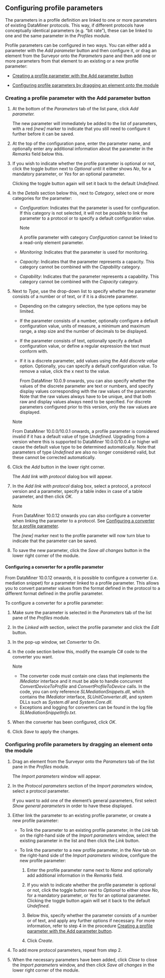 ## Configuring profile parameters

The parameters in a profile definition are linked to one or more parameters of existing DataMiner protocols. This way, if different protocols have conceptually identical parameters (e.g. “bit rate”), these can be linked to one and the same parameter in the *Profiles* module.

Profile parameters can be configured in two ways. You can either add a parameter with the *Add parameter* button and then configure it, or drag an element from the Surveyor onto the *Parameters* pane and then add one or more parameters from that element to an existing or a new profile parameter:

- [Creating a profile parameter with the Add parameter button](#creating-a-profile-parameter-with-the-add-parameter-button)

- [Configuring profile parameters by dragging an element onto the module](#configuring-profile-parameters-by-dragging-an-element-onto-the-module)

### Creating a profile parameter with the Add parameter button

1. At the bottom of the *Parameters* tab of the list pane, click *Add parameter.*

    The new parameter will immediately be added to the list of parameters, with a red *\[new\]* marker to indicate that you still need to configure it further before it can be saved.

2. At the top of the configuration pane, enter the parameter name, and optionally enter any additional information about the parameter in the *Remarks* field below this.

3. If you wish to indicate whether the profile parameter is optional or not, click the toggle button next to *Optional* until it either shows *No*, for a mandatory parameter, or *Yes* for an optional parameter.

    Clicking the toggle button again will set it back to the default *Undefined*.

4. In the *Details* section below this, next to *Category*, select one or more categories for the parameter:

    - *Configuration*: Indicates that the parameter is used for configuration. If this category is not selected, it will not be possible to link the parameter to a protocol or to specify a default configuration value.

        > [!NOTE]
        > A profile parameter with category *Configuration* cannot be linked to a read-only element parameter.

    - *Monitoring*: Indicates that the parameter is used for monitoring.

    - *Capacity*: Indicates that the parameter represents a capacity. This category cannot be combined with the *Capability* category.

    - *Capability*: Indicates that the parameter represents a capability. This category cannot be combined with the *Capacity* category.

5. Next to *Type*, use the drop-down list to specify whether the parameter consists of a number or of text, or if it is a discrete parameter.

    - Depending on the category selection, the type options may be limited.

    - If the parameter consists of a number, optionally configure a default configuration value, units of measure, a minimum and maximum range, a step size and the number of decimals to be displayed.

    - If the parameter consists of text, optionally specify a default configuration value, or define a regular expression the text must conform with.

    - If it is a discrete parameter, add values using the *Add discrete value* option. Optionally, you can specify a default configuration value. To remove a value, click the x next to the value.

        From DataMiner 10.0.9 onwards, you can also specify whether the values of the discrete parameter are text or numbers, and specify display values corresponding with the raw values of the parameter. Note that the raw values always have to be unique, and that both raw and display values always need to be specified. For discrete parameters configured prior to this version, only the raw values are displayed.

    > [!NOTE]
    > From DataMiner 10.0.0/10.0.1 onwards, a profile parameter is considered invalid if it has a default value of type *Undefined*. Upgrading from a version where this is supported to DataMiner 10.0.0/10.0.4 or higher will cause the default value type to be determined automatically. Note that parameters of type *Undefined* are also no longer considered valid, but these cannot be corrected automatically.

6. Click the *Add* button in the lower right corner.

    The *Add link with protocol* dialog box will appear.

7. In the *Add link with protocol* dialog box, select a protocol, a protocol version and a parameter, specify a table index in case of a table parameter, and then click *OK*.

    > [!NOTE]
    > From DataMiner 10.0.12 onwards you can also configure a converter when linking the parameter to a protocol. See [Configuring a converter for a profile parameter](#configuring-a-converter-for-a-profile-parameter).

    The *\[new\]* marker next to the profile parameter will now turn blue to indicate that the parameter can be saved.

8. To save the new parameter, click the *Save all changes* button in the lower right corner of the module.

#### Configuring a converter for a profile parameter

From DataMiner 10.0.12 onwards, it is possible to configure a converter (i.e. mediation snippet) for a parameter linked to a profile parameter. This allows you to convert parameter values from the format defined in the protocol to a different format defined in the profile parameter.

To configure a converter for a profile parameter:

1. Make sure the parameter is selected in the *Parameters* tab of the list pane of the *Profiles* module.

2. In the *Linked with* section, select the profile parameter and click the *Edit* button.

3. In the pop-up window, set *Converter* to *On*.

4. In the code section below this, modify the example C# code to the converter you want.

    > [!NOTE]
    > -  The converter code must contain one class that implements the *IMediator* interface and it must be able to handle concurrent *ConvertDeviceToProfile* and *ConvertProfileToDevice* calls. In the code, you can only reference *SLMediationSnippets.dll*, which contains the *IMediator* interface, *SLUnitConverter.dll*, and system DLLs such as *System.dll* and *System.Core.dll.*
    > -  Exceptions and logging for converters can be found in the log file *SLMediationSnippetInfo.txt*.

5. When the converter has been configured, click *OK*.

6. Click *Save* to apply the changes.

### Configuring profile parameters by dragging an element onto the module

1. Drag an element from the Surveyor onto the *Parameters* tab of the list pane in the *Profiles* module.

    The *Import parameters* window will appear.

2. In the *Protocol parameters* section of the *Import parameters* window, select a protocol parameter.

    If you want to add one of the element’s general parameters, first select *Show general parameters* in order to have these displayed.

3. Either link the parameter to an existing profile parameter, or create a new profile parameter:

    - To link the parameter to an existing profile parameter, in the *Link* tab on the right-hand side of the *Import parameters* window, select the existing parameter in the list and then click the *Link* button.

    - To link the parameter to a new profile parameter, in the *New* tab on the right-hand side of the *Import parameters* window, configure the new profile parameter:

        1. Enter the profile parameter name next to *Name* and optionally add additional information in the *Remarks* field.

        2. If you wish to indicate whether the profile parameter is optional or not, click the toggle button next to *Optional* to either show *No*, for a mandatory parameter, or *Yes* for an optional parameter. Clicking the toggle button again will set it back to the default *Undefined*.

        3. Below this, specify whether the parameter consists of a number or of text, and apply any further options if necessary. For more information, refer to step 4 in the procedure [Creating a profile parameter with the Add parameter button](#creating-a-profile-parameter-with-the-add-parameter-button).

        4. Click *Create*.

4. To add more protocol parameters, repeat from step 2.

5. When the necessary parameters have been added, click *Close* to close the *Import parameters* window, and then click *Save all changes* in the lower right corner of the module.
